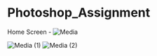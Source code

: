 # Photoshop_Assignment

Home Screen - 
![Media](https://github.com/aaishashaista/Photoshop_Assignment/assets/53037858/9b42a9e4-65eb-49ad-8437-4b1714382155)


![Media (1)](https://github.com/aaishashaista/Photoshop_Assignment/assets/53037858/a9a16d7b-0016-48e2-80cb-40becee1e148)
![Media (2)](https://github.com/aaishashaista/Photoshop_Assignment/assets/53037858/c4ced429-b5c6-466a-a47e-26f0d66ead73)

